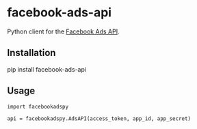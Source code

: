 facebook-ads-api
================

Python client for the [Facebook Ads API](https://developers.facebook.com/docs/ads-api/).


Installation
------------
pip install facebook-ads-api

Usage
-----

    import facebookadspy

    api = facebookadspy.AdsAPI(access_token, app_id, app_secret)
